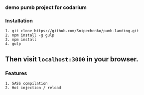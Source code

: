 ###  demo pumb project for codarium


### Installation
````
1. git clone https://github.com/Snipechenko/pumb-landing.git
2. npm install -g gulp
3. npm install
4. gulp
````
Then visit `localhost:3000` in your browser.
---

### Features
````
1. SASS compilation
2. Hot injection / reload
````